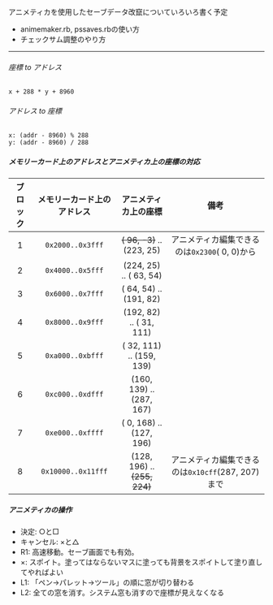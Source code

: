 アニメティカを使用したセーブデータ改竄についていろいろ書く予定

- animemaker.rb, pssaves.rbの使い方
- チェックサム調整のやり方

----
###### 座標 to アドレス
```x + 288 * y + 8960```

###### アドレス to 座標
```
x: (addr - 8960) % 288
y: (addr - 8960) / 288
```

##### メモリーカード上のアドレスとアニメティカ上の座標の対応
| ブロック | メモリーカード上のアドレス | アニメティカ上の座標 | 備考 |
| :---: | :---: | :---: | :---: |
| 1 | `0x2000..0x3fff` | ~~( 96,  -3)~~ .. (223,  25) | アニメティカ編集できるのは`0x2300`(  0,   0)から |
| 2 | `0x4000..0x5fff` | (224,  25) .. ( 63,  54) | |
| 3 | `0x6000..0x7fff` | ( 64,  54) .. (191,  82) | |
| 4 | `0x8000..0x9fff` | (192,  82) .. ( 31, 111) | |
| 5 | `0xa000..0xbfff` | ( 32, 111) .. (159, 139) | |
| 6 | `0xc000..0xdfff` | (160, 139) .. (287, 167) | |
| 7 | `0xe000..0xffff` | (  0, 168) .. (127, 196) | |
| 8 | `0x10000..0x11fff` | (128, 196) .. ~~(255, 224)~~ | アニメティカ編集できるのは`0x10cff`(287, 207)まで |

##### アニメティカの操作
- 決定: ○と□
- キャンセル: ×と△
- R1: 高速移動。セーブ画面でも有効。
- ×: スポイト。塗ってはならないマスに塗っても背景をスポイトして塗り直してやればよい
- L1: 「ペン→パレット→ツール」の順に窓が切り替わる
- L2: 全ての窓を消す。システム窓も消すので座標が見えなくなる
